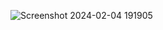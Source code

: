 ![Screenshot 2024-02-04 191905](https://github.com/HG3182/Calculator/assets/155936631/3e1866ef-2a72-4797-be7e-ea93009b7c3b)
